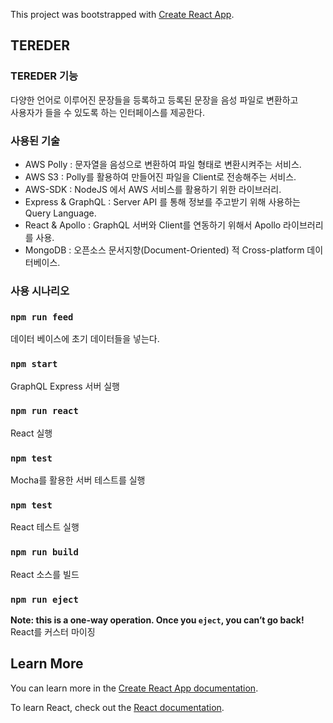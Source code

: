 This project was bootstrapped with [Create React App](https://github.com/facebook/create-react-app).

## TEREDER

### TEREDER 기능
다양한 언어로 이루어진 문장들을 등록하고 등록된 문장을 음성 파일로 변환하고 <br>
사용자가 들을 수 있도록 하는 인터페이스를 제공한다.

### 사용된 기술
 * AWS Polly : 문자열을 음성으로 변환하여 파일 형태로 변환시켜주는 서비스.
 * AWS S3 : Polly를 활용하여 만들어진 파일을 Client로 전송해주는 서비스.
 * AWS-SDK : NodeJS 에서 AWS 서비스를 활용하기 위한 라이브러리.
 * Express & GraphQL : Server API 를 통해 정보를 주고받기 위해 사용하는 Query Language.
 * React & Apollo : GraphQL 서버와 Client를 연동하기 위해서 Apollo 라이브러리를 사용.
 * MongoDB : 오픈소스 문서지향(Document-Oriented) 적 Cross-platform 데이터베이스.
 
### 사용 시나리오


### `npm run feed`
데이터 베이스에 초기 데이터들을 넣는다.

### `npm start`
GraphQL Express 서버 실행

### `npm run react`
React 실행

### `npm test`
Mocha를 활용한 서버 테스트를 실행

### `npm test`
React 테스트 실행

### `npm run build`
React 소스를 빌드

### `npm run eject`
**Note: this is a one-way operation. Once you `eject`, you can’t go back!**
React를 커스터 마이징

## Learn More

You can learn more in the [Create React App documentation](https://facebook.github.io/create-react-app/docs/getting-started).

To learn React, check out the [React documentation](https://reactjs.org/).
